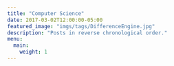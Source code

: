 ```yaml
---
title: "Computer Science"
date: 2017-03-02T12:00:00-05:00
featured_image: "imgs/tags/DifferenceEngine.jpg"
description: "Posts in reverse chronological order."
menu:
  main:
    weight: 1
---
```

